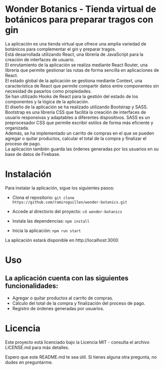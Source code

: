 # Wonder Botanics - Tienda virtual de botánicos para preparar tragos con gin

La aplicación es una tienda virtual que ofrece una amplia variedad de botánicos para complementar el gin y preparar tragos.    
Está desarrollada utilizando React, una librería de JavaScript para la creación de interfaces de usuario.    
El enrutamiento de la aplicación se realiza mediante React Router, una librería que permite gestionar las rutas de forma sencilla en aplicaciones de React.    
El estado global de la aplicación se gestiona mediante Context, una característica de React que permite compartir datos entre componentes sin necesidad de pasarlos como propiedades.    
Se han utilizado Hooks de React para la gestión del estado de los componentes y la lógica de la aplicación.    
El diseño de la aplicación se ha realizado utilizando Bootstrap y SASS. Bootstrap es una librería CSS que facilita la creación de interfaces de usuario responsivas y adaptables a diferentes dispositivos. SASS es un preprocesador CSS que permite escribir estilos de forma más eficiente y organizada.    
Además, se ha implementado un carrito de compras en el que se pueden agregar o quitar productos, calcular el total de la compra y finalizar el proceso de pago.    
La aplicación también guarda las órdenes generadas por los usuarios en su base de datos de Firebase.   

# Instalación

Para instalar la aplicación, sigue los siguientes pasos:

- Clona el repositorio:
`
git clone https://github.com/ramiroguillen/wonder-botanics.git
`

- Accede al directorio del proyecto:
`
cd wonder-botanics
`

- Instala las dependencias:
`
npm install
`
- Inicia la aplicación:
`
npm run start
`

La aplicación estará disponible en http://localhost:3000

# Uso

## La aplicación cuenta con las siguientes funcionalidades:

- Agregar o quitar productos al carrito de compras.
- Cálculo del total de la compra y finalización del proceso de pago.
- Registro de órdenes generadas por usuarios.

# Licencia

Este proyecto está licenciado bajo la Licencia MIT - consulta el archivo LICENSE.md para más detalles.

Espero que este README.md te sea útil. Si tienes alguna otra pregunta, no dudes en preguntarme.
